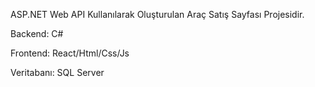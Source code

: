 ASP.NET Web API Kullanılarak Oluşturulan Araç Satış Sayfası Projesidir.

Backend: C#

Frontend: React/Html/Css/Js

Veritabanı: SQL Server

